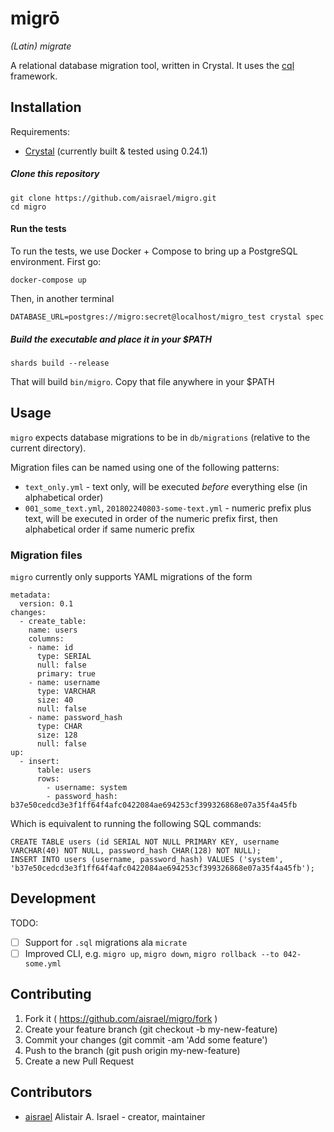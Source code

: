 # migrō

_(Latin) migrate_

A relational database migration tool, written in Crystal. It uses the [cql](https://github.com/aisrael/cql) framework.

## Installation

Requirements:

* [Crystal](https://crystal-lang.org/) (currently built & tested using 0.24.1)

##### Clone this repository

```
git clone https://github.com/aisrael/migro.git
cd migro
```

#### Run the tests

To run the tests, we use Docker + Compose to bring up a PostgreSQL environment. First go:

```
docker-compose up
```

Then, in another terminal

```
DATABASE_URL=postgres://migro:secret@localhost/migro_test crystal spec
```

##### Build the executable and place it in your $PATH

```
shards build --release
```

That will build `bin/migro`. Copy that file anywhere in your $PATH

## Usage

`migro` expects database migrations to be in `db/migrations` (relative to the current directory).

Migration files can be named using one of the following patterns:

* `text_only.yml` - text only, will be executed _before_ everything else (in alphabetical order)
* `001_some_text.yml`, `201802240803-some-text.yml` - numeric prefix plus text, will be executed in order of the numeric prefix first, then alphabetical order if same numeric prefix

### Migration files

`migro` currently only supports YAML migrations of the form

```
metadata:
  version: 0.1
changes:
  - create_table:
    name: users
    columns:
    - name: id
      type: SERIAL
      null: false
      primary: true
    - name: username
      type: VARCHAR
      size: 40
      null: false
    - name: password_hash
      type: CHAR
      size: 128
      null: false
up:
  - insert:
      table: users
      rows:
        - username: system
        - password_hash: b37e50cedcd3e3f1ff64f4afc0422084ae694253cf399326868e07a35f4a45fb
```

Which is equivalent to running the following SQL commands:

```
CREATE TABLE users (id SERIAL NOT NULL PRIMARY KEY, username VARCHAR(40) NOT NULL, password_hash CHAR(128) NOT NULL);
INSERT INTO users (username, password_hash) VALUES ('system', 'b37e50cedcd3e3f1ff64f4afc0422084ae694253cf399326868e07a35f4a45fb');
```

## Development

TODO:

* [ ] Support for `.sql` migrations ala `micrate`
* [ ] Improved CLI, e.g. `migro up`, `migro down`, `migro rollback --to 042-some.yml`

## Contributing

1. Fork it ( https://github.com/aisrael/migro/fork )
2. Create your feature branch (git checkout -b my-new-feature)
3. Commit your changes (git commit -am 'Add some feature')
4. Push to the branch (git push origin my-new-feature)
5. Create a new Pull Request

## Contributors

- [aisrael](https://github.com/aisrael) Alistair A. Israel - creator, maintainer
